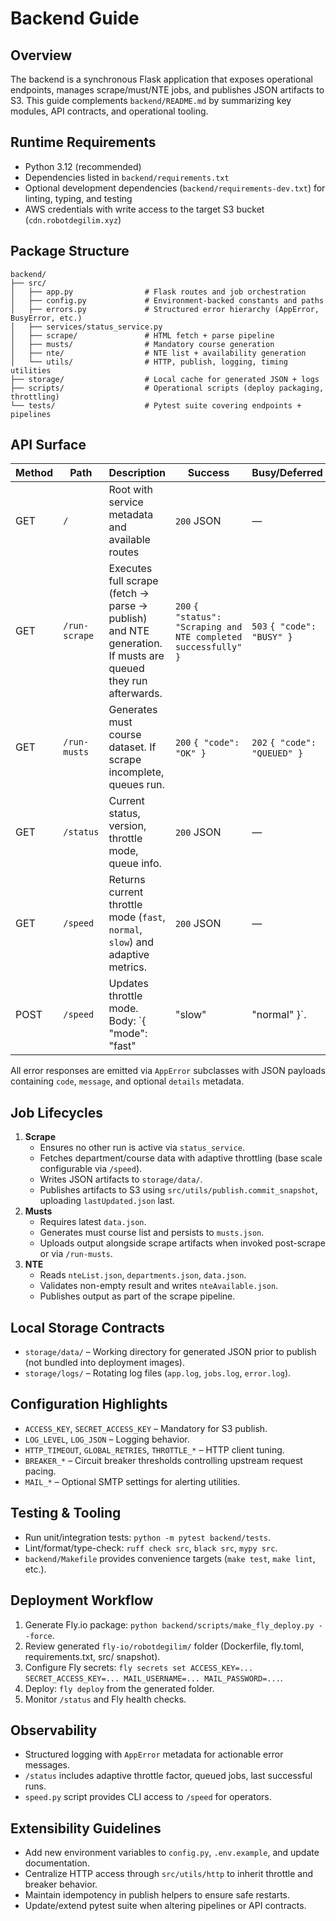 # Backend Guide

## Overview
The backend is a synchronous Flask application that exposes operational endpoints, manages scrape/must/NTE jobs, and publishes JSON artifacts to S3. This guide complements `backend/README.md` by summarizing key modules, API contracts, and operational tooling.

## Runtime Requirements
- Python 3.12 (recommended)
- Dependencies listed in `backend/requirements.txt`
- Optional development dependencies (`backend/requirements-dev.txt`) for linting, typing, and testing
- AWS credentials with write access to the target S3 bucket (`cdn.robotdegilim.xyz`)

## Package Structure
```
backend/
├── src/
│   ├── app.py                # Flask routes and job orchestration
│   ├── config.py             # Environment-backed constants and paths
│   ├── errors.py             # Structured error hierarchy (AppError, BusyError, etc.)
│   ├── services/status_service.py
│   ├── scrape/               # HTML fetch + parse pipeline
│   ├── musts/                # Mandatory course generation
│   ├── nte/                  # NTE list + availability generation
│   └── utils/                # HTTP, publish, logging, timing utilities
├── storage/                  # Local cache for generated JSON + logs
├── scripts/                  # Operational scripts (deploy packaging, throttling)
└── tests/                    # Pytest suite covering endpoints + pipelines
```

## API Surface
| Method | Path | Description | Success | Busy/Deferred |
|--------|------|-------------|---------|---------------|
| GET | `/` | Root with service metadata and available routes | `200` JSON | — |
| GET | `/run-scrape` | Executes full scrape (fetch → parse → publish) and NTE generation. If musts are queued they run afterwards. | `200` `{ "status": "Scraping and NTE completed successfully" }` | `503` `{ "code": "BUSY" }` |
| GET | `/run-musts` | Generates must course dataset. If scrape incomplete, queues run. | `200` `{ "code": "OK" }` | `202` `{ "code": "QUEUED" }` |
| GET | `/status` | Current status, version, throttle mode, queue info. | `200` JSON | — |
| GET | `/speed` | Returns current throttle mode (`fast`, `normal`, `slow`) and adaptive metrics. | `200` JSON | — |
| POST | `/speed` | Updates throttle mode. Body: `{ "mode": "fast" | "slow" | "normal" }`. | `200` JSON | — |

All error responses are emitted via `AppError` subclasses with JSON payloads containing `code`, `message`, and optional `details` metadata.

## Job Lifecycles
1. **Scrape**
   - Ensures no other run is active via `status_service`.
   - Fetches department/course data with adaptive throttling (base scale configurable via `/speed`).
   - Writes JSON artifacts to `storage/data/`.
   - Publishes artifacts to S3 using `src/utils/publish.commit_snapshot`, uploading `lastUpdated.json` last.
2. **Musts**
   - Requires latest `data.json`.
   - Generates must course list and persists to `musts.json`.
   - Uploads output alongside scrape artifacts when invoked post-scrape or via `/run-musts`.
3. **NTE**
   - Reads `nteList.json`, `departments.json`, `data.json`.
   - Validates non-empty result and writes `nteAvailable.json`.
   - Publishes output as part of the scrape pipeline.

## Local Storage Contracts
- `storage/data/` – Working directory for generated JSON prior to publish (not bundled into deployment images).
- `storage/logs/` – Rotating log files (`app.log`, `jobs.log`, `error.log`).

## Configuration Highlights
- `ACCESS_KEY`, `SECRET_ACCESS_KEY` – Mandatory for S3 publish.
- `LOG_LEVEL`, `LOG_JSON` – Logging behavior.
- `HTTP_TIMEOUT`, `GLOBAL_RETRIES`, `THROTTLE_*` – HTTP client tuning.
- `BREAKER_*` – Circuit breaker thresholds controlling upstream request pacing.
- `MAIL_*` – Optional SMTP settings for alerting utilities.

## Testing & Tooling
- Run unit/integration tests: `python -m pytest backend/tests`.
- Lint/format/type-check: `ruff check src`, `black src`, `mypy src`.
- `backend/Makefile` provides convenience targets (`make test`, `make lint`, etc.).

## Deployment Workflow
1. Generate Fly.io package: `python backend/scripts/make_fly_deploy.py --force`.
2. Review generated `fly-io/robotdegilim/` folder (Dockerfile, fly.toml, requirements.txt, src/ snapshot).
3. Configure Fly secrets: `fly secrets set ACCESS_KEY=... SECRET_ACCESS_KEY=... MAIL_USERNAME=... MAIL_PASSWORD=...`.
4. Deploy: `fly deploy` from the generated folder.
5. Monitor `/status` and Fly health checks.

## Observability
- Structured logging with `AppError` metadata for actionable error messages.
- `/status` includes adaptive throttle factor, queued jobs, last successful runs.
- `speed.py` script provides CLI access to `/speed` for operators.

## Extensibility Guidelines
- Add new environment variables to `config.py`, `.env.example`, and update documentation.
- Centralize HTTP access through `src/utils/http` to inherit throttle and breaker behavior.
- Maintain idempotency in publish helpers to ensure safe restarts.
- Update/extend pytest suite when altering pipelines or API contracts.
